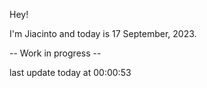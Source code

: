 Hey!

I'm Jiacinto and today is 17 September, 2023.

-- Work in progress --

last update today at 00:00:53 